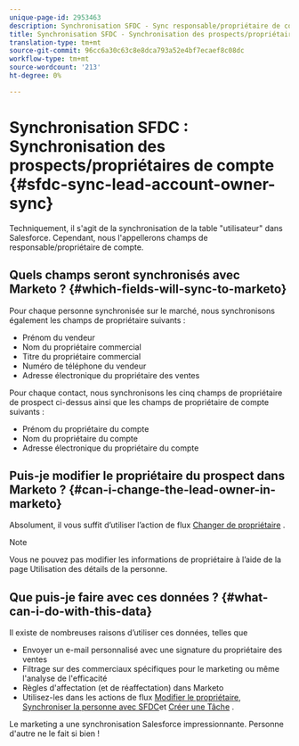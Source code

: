 ```yaml
---
unique-page-id: 2953463
description: Synchronisation SFDC - Sync responsable/propriétaire de compte - Documentation sur le marketing - Documentation du produit
title: Synchronisation SFDC - Synchronisation des prospects/propriétaires de comptes
translation-type: tm+mt
source-git-commit: 96cc6a30c63c8e8dca793a52e4bf7ecaef8c08dc
workflow-type: tm+mt
source-wordcount: '213'
ht-degree: 0%

---
```



# Synchronisation SFDC : Synchronisation des prospects/propriétaires de compte {#sfdc-sync-lead-account-owner-sync}

Techniquement, il s&#39;agit de la synchronisation de la table &quot;utilisateur&quot; dans Salesforce. Cependant, nous l&#39;appellerons champs de responsable/propriétaire de compte.

## Quels champs seront synchronisés avec Marketo ? {#which-fields-will-sync-to-marketo}

Pour chaque personne synchronisée sur le marché, nous synchronisons également les champs de propriétaire suivants :

* Prénom du vendeur
* Nom du propriétaire commercial
* Titre du propriétaire commercial
* Numéro de téléphone du vendeur
* Adresse électronique du propriétaire des ventes

Pour chaque contact, nous synchronisons les cinq champs de propriétaire de prospect ci-dessus ainsi que les champs de propriétaire de compte suivants :

* Prénom du propriétaire du compte
* Nom du propriétaire du compte
* Adresse électronique du propriétaire du compte

## Puis-je modifier le propriétaire du prospect dans Marketo ? {#can-i-change-the-lead-owner-in-marketo}

Absolument, il vous suffit d’utiliser l’action de flux [Changer de propriétaire](../../../../product-docs/core-marketo-concepts/smart-campaigns/salesforce-flow-actions/change-owner.md) .

>[!NOTE]
>
>Vous ne pouvez pas modifier les informations de propriétaire à l’aide de la page [](../../../../product-docs/core-marketo-concepts/smart-lists-and-static-lists/managing-people-in-smart-lists/using-the-person-detail-page.md)Utilisation des détails de la personne.

## Que puis-je faire avec ces données ? {#what-can-i-do-with-this-data}

Il existe de nombreuses raisons d’utiliser ces données, telles que

* Envoyer un e-mail personnalisé avec une signature du propriétaire des ventes
* Filtrage sur des commerciaux spécifiques pour le marketing ou même l&#39;analyse de l&#39;efficacité
* Règles d&#39;affectation (et de réaffectation) dans Marketo
* Utilisez-les dans les actions de flux [Modifier le propriétaire](../../../../product-docs/core-marketo-concepts/smart-campaigns/salesforce-flow-actions/change-owner.md), [Synchroniser la personne avec SFDC](../../../../product-docs/core-marketo-concepts/smart-campaigns/salesforce-flow-actions/sync-person-to-sfdc.md)et [Créer une Tâche](../../../../product-docs/core-marketo-concepts/smart-campaigns/salesforce-flow-actions/create-task.md) .

Le marketing a une synchronisation Salesforce impressionnante. Personne d&#39;autre ne le fait si bien !
